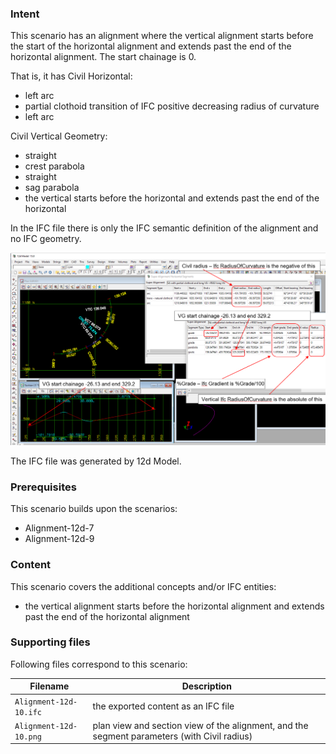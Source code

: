 
### Intent

This scenario has an alignment where the vertical alignment starts before the start of the horizontal alignment
and extends past the end of the horizontal alignment.
The start chainage is 0.

That is, it has 
Civil Horizontal:

- left arc
- partial clothoid transition of IFC positive decreasing radius of curvature
- left arc

Civil Vertical Geometry:

- straight
- crest parabola 
- straight
- sag parabola
- the vertical starts before the horizontal and extends past the end of the horizontal

In the IFC file there is only the IFC semantic definition of the alignment and no IFC geometry.

![alignment12d10](../Alignment-12d-10/Alignment-12d-10.png  "Alignment Where Vertical Starts Before and Ends After the Horizontal") 

The IFC file was generated by 12d Model. 

### Prerequisites

This scenario builds upon the scenarios:

- Alignment-12d-7
- Alignment-12d-9

### Content

This scenario covers the additional concepts and/or IFC entities:

- the vertical alignment starts before the horizontal alignment and extends past the end of the horizontal alignment 

### Supporting files

Following files correspond to this scenario:

| Filename                  | Description                                                                                |
|---------------------------|--------------------------------------------------------------------------------------------|
| `Alignment-12d-10.ifc`    | the exported content as an IFC file                                                        |
| `Alignment-12d-10.png`    | plan view and section view of the alignment, and the segment parameters (with Civil radius)|


